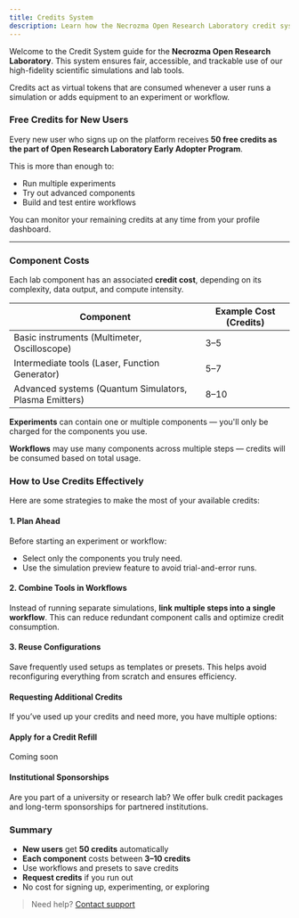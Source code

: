 ```yaml
---
title: Credits System
description: Learn how the Necrozma Open Research Laboratory credit system works and how to request more.
---
```



Welcome to the Credit System guide for the **Necrozma Open Research Laboratory**. This system ensures fair, accessible, and trackable use of our high-fidelity scientific simulations and lab tools.

Credits act as virtual tokens that are consumed whenever a user runs a simulation or adds equipment to an experiment or workflow.


### Free Credits for New Users

Every new user who signs up on the platform receives **50 free credits as the part of Open Research Laboratory Early Adopter Program**.

This is more than enough to:
- Run multiple experiments
- Try out advanced components
- Build and test entire workflows

You can monitor your remaining credits at any time from your profile dashboard.

---

### Component Costs

Each lab component has an associated **credit cost**, depending on its complexity, data output, and compute intensity.

| Component                  | Example Cost (Credits) |
|---------------------------|-------------------------|
| Basic instruments (Multimeter, Oscilloscope) | 3–5 |
| Intermediate tools (Laser, Function Generator) | 5–7 |
| Advanced systems (Quantum Simulators, Plasma Emitters) | 8–10 |

**Experiments** can contain one or multiple components — you'll only be charged for the components you use.

**Workflows** may use many components across multiple steps — credits will be consumed based on total usage.


### How to Use Credits Effectively

Here are some strategies to make the most of your available credits:

#### 1. Plan Ahead
Before starting an experiment or workflow:
- Select only the components you truly need.
- Use the simulation preview feature to avoid trial-and-error runs.

#### 2. Combine Tools in Workflows
Instead of running separate simulations, **link multiple steps into a single workflow**. This can reduce redundant component calls and optimize credit consumption.

#### 3. Reuse Configurations
Save frequently used setups as templates or presets. This helps avoid reconfiguring everything from scratch and ensures efficiency.



#### Requesting Additional Credits

If you’ve used up your credits and need more, you have multiple options:

#### Apply for a Credit Refill

Coming soon

#### Institutional Sponsorships
Are you part of a university or research lab? We offer bulk credit packages and long-term sponsorships for partnered institutions. 


### Summary

- **New users** get **50 credits** automatically
- **Each component** costs between **3–10 credits**
- Use workflows and presets to save credits
- **Request credits** if you run out
- No cost for signing up, experimenting, or exploring

> Need help? [Contact support](/report-issue)
